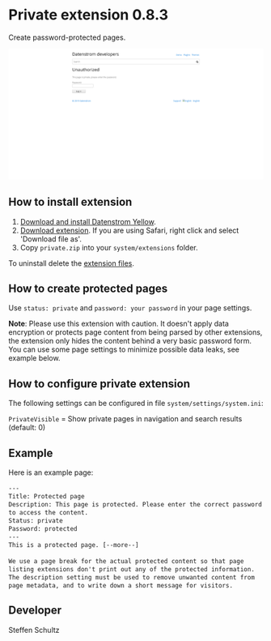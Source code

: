 Private extension 0.8.3
=======================
Create password-protected pages.

<p align="center"><img src="private-screenshot.png?raw=true" alt="Screenshot"></p>

## How to install extension

1. [Download and install Datenstrom Yellow](https://github.com/datenstrom/yellow/).
2. [Download extension](https://github.com/schulle4u/yellow-plugins-schulle4u/raw/master/zip/private.zip). If you are using Safari, right click and select 'Download file as'.
3. Copy `private.zip` into your `system/extensions` folder.

To uninstall delete the [extension files](extension.ini).

## How to create protected pages

Use `status: private` and `password: your password` in your page settings. 

**Note**: Please use this extension with caution. It doesn't apply data encryption or protects page content from being parsed by other extensions, the extension only hides the content behind a very basic password form. You can use some page settings to minimize possible data leaks, see example below. 

## How to configure private extension

The following settings can be configured in file `system/settings/system.ini`:

`PrivateVisible` = Show private pages in navigation and search results (default: 0)  

## Example

Here is an example page: 

```
---
Title: Protected page
Description: This page is protected. Please enter the correct password to access the content.
Status: private
Password: protected
---
This is a protected page. [--more--]

We use a page break for the actual protected content so that page listing extensions don't print out any of the protected information. The description setting must be used to remove unwanted content from page metadata, and to write down a short message for visitors. 
```

## Developer

Steffen Schultz
